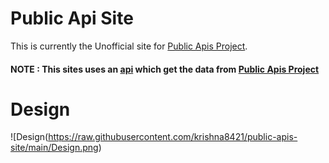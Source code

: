 # Public Api Site

This is currently the Unofficial site for [Public Apis Project](https://github.com/public-apis/public-apis/).

#### NOTE : This sites uses an [api](https://github.com/krishna8421/public-apis-site/tree/main/api) which get the data from [Public Apis Project](https://github.com/public-apis/public-apis/)

# Design

![Design(https://raw.githubusercontent.com/krishna8421/public-apis-site/main/Design.png)
